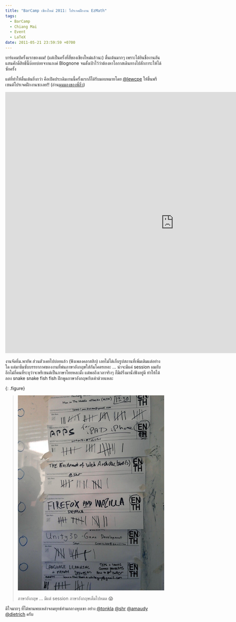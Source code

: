```yaml
---
title: "BarCamp เชียงใหม่ 2011: โปรเจคฝึกงาน EzMath"
tags:
  - BarCamp
  - Chiang Mai
  - Event
  - LaTeX
date: 2011-05-21 23:59:59 +0700
---
```


บาร์แคมป์ครั้งแรกของผม! (แต่เป็นครั้งที่สี่ของเชียงใหม่แล้วนะ) ตื่นเต้นมากๆ เพราะได้ยินชื่องานอันแสนศักดิ์สิทธิ์นี้บ๊อยบ่อยจากแกงค์ Blognone จนตั้งเป้าไว้ว่าต้องหาโอกาสเดินทางไปสักการะให้ได้ซักครั้ง

แต่ที่ทำให้ตื่นเต้นยิ่งกว่า คือเปิดประเดิมงานนี้ครั้งแรกก็ได้รับมอบหมายโดย [@lewcpe][] ให้ขึ้นพรีเซนต์โปรเจคฝึกงานซะเลย!! (อ่าน[มุมมองของพี่ลิ่ว][blognone report])

<iframe src="https://docs.google.com/presentation/d/e/2PACX-1vQ2T5yGKdXPTeUJ0xzgunbBgDXjU89vEK4n6l5ZclW_VZGpGXcLVaLfucJM1yxW1hhZeVaKX9wtF4Bu/embed?start=false&loop=false&delayms=3000" frameborder="0" width="1067" height="829" allowfullscreen="true" mozallowfullscreen="true" webkitallowfullscreen="true"></iframe>

งานจัดที่ม.พายัพ ส่วนตัวเคยไปบ่อยแล้ว (ฟังเพลงคลาสสิก) เลยไม่ได้เก็บรูปสถานที่เพิ่มเติมแต่อย่างใด แต่มาซึมซับบรรยากาศของงานที่พ่นภาษาอังกฤษใส่กันโคตรเยอะ ... น่าจะมีแค่ session ผมกับอีกไม่กี่คนที่ระบุว่าจะพรีเซนต์เป็นภาษาไทยหละมั้ง แต่พอถึงเวลาจริงๆ ก็มีฝรั่งมานั่งฟังอยู่ดี ทำให้ได้ลอง snake snake fish fish ฝึกพูดภาษาอังกฤษกับเค้าด้วยแหละ

{: .figure}
> ![](/images/event/barcamp/cnx-votes.jpg)
>
> ภาษาอังกฤษ ... มีแต่ session ภาษาอังกฤษเต็มไปหมด 😱


ดีใจมากๆ ที่ได้พานพบเหล่าจอมยุทธ์ท่ามกลางหุบเขา อย่าง [@tonkla][] [@shr][] [@amaudy][] [@dietrich][] ครับ


[@lewcpe]: //twitter.com/lewcpe
[@tonkla]: //twitter.com/tonkla
[@shr]: //twitter.com/shr
[@amaudy]: //twitter.com/amaudy
[@dietrich]: //twitter.com/dietrich

[blognone report]: //blognone.com/news/23824/รายงาน-barcamp-chiang-mai-4